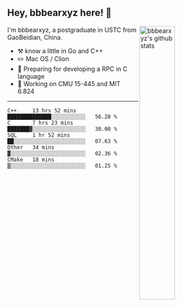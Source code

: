 ## Hey, bbbearxyz here! :wave:

<img align="right" alt="bbbearxyz's github stats" width="40%" src="https://github-readme-stats.vercel.app/api?username=bbbearxyz&show_icons=true">

I'm bbbearxyz, a postgraduate in USTC from GaoBeidian, China.

-   :hammer_and_pick:    know a little in Go and C++
-   :pencil2: Mac OS / Clion
-   :seedling: Preparing for developing a RPC in C language 
-   :thinking: Working on CMU 15-445 and MIT 6.824
---
<!--START_SECTION:waka-->
```text
C++     13 hrs 52 mins  ██████████████░░░░░░░░░░░   56.28 % 
C       7 hrs 23 mins   ███████▓░░░░░░░░░░░░░░░░░   30.00 % 
SQL     1 hr 52 mins    ██░░░░░░░░░░░░░░░░░░░░░░░   07.63 % 
Other   34 mins         ▓░░░░░░░░░░░░░░░░░░░░░░░░   02.36 % 
CMake   18 mins         ▒░░░░░░░░░░░░░░░░░░░░░░░░   01.25 % 
```
<!--END_SECTION:waka-->
